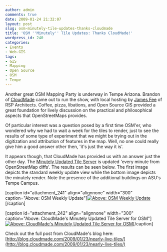 ```yaml
---
author: admin
comments: true
date: 2009-01-24 21:32:07
layout: post
slug: osm-minutely-tile-updates-thanks-cloudmade
title: 'OSM ''Minutely'' Tile Updates: Thanks CloudMade!'
wordpress_id: 240
categories:
- Events
- Web-GIS
tags:
- GIS
- Mapping
- Open Source
- OSM
- Tempe
---
```


Another great OSM Mapping Party is underway in Tempe Arizona. Brandon of [CloudMade](http://www.cloudmade.com/) came out to run the show, with local hosting by [James Fee](http://www.spatiallyadjusted.com/) of RSP Architects. Coffee, pizza, libations, and Open Source GIS provided a great foundation for lively discussion on the practical and philosophical aspects that OpenStreetMaps provides. <!-- more -->

Of particular interest was a question posed by a first time OSM'er, who wondered why we had to wait a week for the tiles to render, just to see the results of some type of experiment that we might be trying out in the digitization and attribution of features in the map. Well, no one could really give him a good answer other then, 'it's just the way it is'.

It appears though, that CloudMade has provided us with an answer just the other day. The [Minutely Updated Tile Server](http://matt.sandbox.cloudmade.com/) is updated 'every minute from OpenStreetMap diffs'. The results can be seen below. The first image depicts the standard weekly update view while the bottom image depicts the minutely render. Note the presence of the additional buildings on ASU's Tempe Campus.

[caption id="attachment_241" align="alignnone" width="300" caption="Above: OSM Weekly Update"][![Above: OSM Weekly Update](http://www.mkgeomatics.com/wordpress/wp-content/uploads/2009/01/weekly-300x242.jpg)](http://www.mkgeomatics.com/wordpress/wp-content/uploads/2009/01/weekly.jpeg)[/caption]

[caption id="attachment_242" align="alignnone" width="300" caption="Above: CloudMade's Minutely Updated Tile Server for OSM"][![Above: CloudMade's Minutely Updated Tile Server for OSM](http://www.mkgeomatics.com/wordpress/wp-content/uploads/2009/01/minutely-300x240.jpg)](http://www.mkgeomatics.com/wordpress/wp-content/uploads/2009/01/minutely.jpeg)[/caption]

Check out the full post from CloudMade's blog here: [http://blog.cloudmade.com/2009/01/23/nearly-live-tiles/](http://blog.cloudmade.com/2009/01/23/nearly-live-tiles/)
